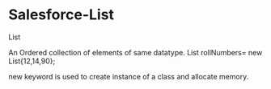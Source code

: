 # Salesforce-List

List

An Ordered collection of elements of same datatype.
List<Integer> rollNumbers= new List<Integer>{12,14,90};
 
new keyword is used to create instance of a class and allocate memory. 

